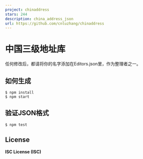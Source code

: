 ```yaml
---
project: chinaddress
stars: 244
description: china_address_json
url: https://github.com/cnluzhang/chinaddress
---
```


中国三级地址库
=======

任何修改后，都请将你的名字添加在Editors.json里，作为整理者之一。

如何生成
----

```
$ npm install
$ npm start
```

验证JSON格式
--------

```
$ npm test
```

License
-------

**ISC License (ISC)**
